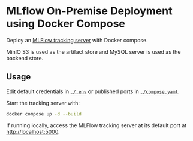 # MLflow On-Premise Deployment using Docker Compose

Deploy an [MLFlow tracking server](https://mlflow.org/docs/latest/tracking/tutorials/remote-server.html) with Docker compose.

MinIO S3 is used as the artifact store and MySQL server is used as the backend store.

## Usage

Edit default credentials in [`./.env`](./.env) or published ports in [`./compose.yaml`](./compose.yaml).

Start the tracking server with:

```bash
docker compose up -d --build
```

If running locally, access the MLFlow tracking server at its default port at [http://localhost:5000](http://localhost:5000).
